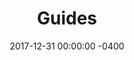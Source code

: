 ---
title: Guides
weight: 1
layout: single
publishdate: 2017-12-31 04:00:00 +0000
expirydate: 2030-01-01 04:00:00 +0000
date: 2017-12-31 00:00:00 -0400
images: ["/uploads/2018/01/OGimage-01-docs-3x.jpg"]
menu:
  docs:
    parent: Other
    weight: 3
  footer:
    parent: product
    weight: 3
---